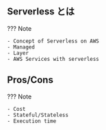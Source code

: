 ## Serverless とは

??? Note

    - Concept of Serverless on AWS
    - Managed
    - Layer
    - AWS Services with serverless

## Pros/Cons

??? Note

    - Cost
    - Stateful/Stateless
    - Execution time
